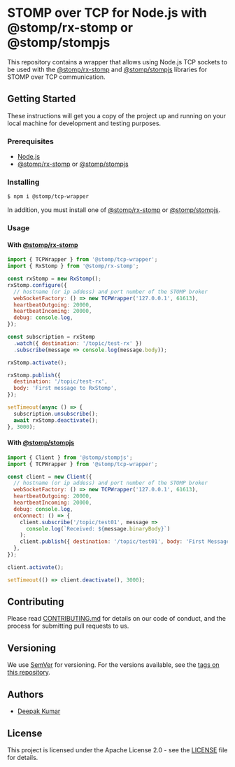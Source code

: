 # STOMP over TCP for Node.js with @stomp/rx-stomp or @stomp/stompjs

This repository contains a wrapper that allows using Node.js TCP sockets to be used with the [@stomp/rx-stomp] and [@stomp/stompjs] libraries for STOMP over TCP communication.

## Getting Started

These instructions will get you a copy of the project up and running on your local machine for development and testing purposes.

### Prerequisites

- [Node.js](https://nodejs.org/)
- [@stomp/rx-stomp] or [@stomp/stompjs]

### Installing

```bash
$ npm i @stomp/tcp-wrapper
```

In addition, you must install one of [@stomp/rx-stomp] or [@stomp/stompjs].

### Usage

#### With [@stomp/rx-stomp]

```javascript
import { TCPWrapper } from '@stomp/tcp-wrapper';
import { RxStomp } from '@stomp/rx-stomp';

const rxStomp = new RxStomp();
rxStomp.configure({
  // hostname (or ip addess) and port number of the STOMP broker
  webSocketFactory: () => new TCPWrapper('127.0.0.1', 61613),
  heartbeatOutgoing: 20000,
  heartbeatIncoming: 20000,
  debug: console.log,
});

const subscription = rxStomp
  .watch({ destination: '/topic/test-rx' })
  .subscribe(message => console.log(message.body));

rxStomp.activate();

rxStomp.publish({
  destination: '/topic/test-rx',
  body: 'First message to RxStomp',
});

setTimeout(async () => {
  subscription.unsubscribe();
  await rxStomp.deactivate();
}, 3000);
```

#### With [@stomp/stompjs]

```javascript
import { Client } from '@stomp/stompjs';
import { TCPWrapper } from '@stomp/tcp-wrapper';

const client = new Client({
  // hostname (or ip addess) and port number of the STOMP broker
  webSocketFactory: () => new TCPWrapper('127.0.0.1', 61613),
  heartbeatOutgoing: 20000,
  heartbeatIncoming: 20000,
  debug: console.log,
  onConnect: () => {
    client.subscribe('/topic/test01', message =>
      console.log(`Received: ${message.binaryBody}`)
    );
    client.publish({ destination: '/topic/test01', body: 'First Message' });
  },
});

client.activate();

setTimeout(() => client.deactivate(), 3000);
```

## Contributing

Please read [CONTRIBUTING.md](CONTRIBUTING.md) for details on our code of conduct, and the process for submitting pull requests to us.

## Versioning

We use [SemVer](http://semver.org/) for versioning. For the versions available, see the [tags on this repository](https://github.com/stomp-js/tcp-wrapper/tags).

## Authors

- [Deepak Kumar](https://github.com/kum-deepak)

## License

This project is licensed under the Apache License 2.0 - see the [LICENSE](LICENSE) file for details.

[@stomp/stompjs]: https://github.com/stomp-js/stompjs
[@stomp/rx-stomp]: https://github.com/stomp-js/rx-stomp
